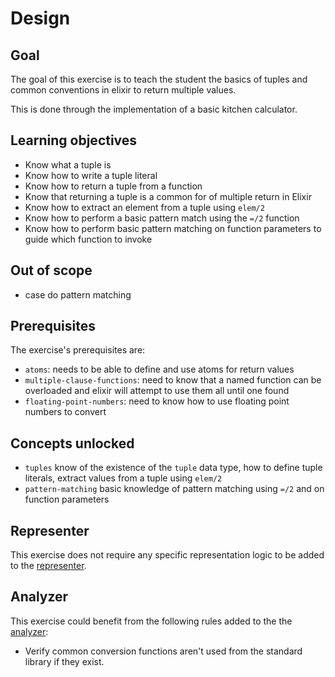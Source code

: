 # Design

## Goal

The goal of this exercise is to teach the student the basics of tuples and common conventions in elixir to return multiple values.

This is done through the implementation of a basic kitchen calculator.

## Learning objectives

- Know what a tuple is
- Know how to write a tuple literal
- Know how to return a tuple from a function
- Know that returning a tuple is a common for of multiple return in Elixir
- Know how to extract an element from a tuple using `elem/2`
- Know how to perform a basic pattern match using the `=/2` function
- Know how to perform basic pattern matching on function parameters to guide which function to invoke

## Out of scope

- case do pattern matching

## Prerequisites

The exercise's prerequisites are:

- `atoms`: needs to be able to define and use atoms for return values
- `multiple-clause-functions`: need to know that a named function can be overloaded and elixir will attempt to use them all until one found
- `floating-point-numbers`: need to know how to use floating point numbers to convert

## Concepts unlocked

- `tuples` know of the existence of the `tuple` data type, how to define tuple literals, extract values from a tuple using `elem/2`
- `pattern-matching` basic knowledge of pattern matching using `=/2` and on function parameters

## Representer

This exercise does not require any specific representation logic to be added to the [representer][representer].

## Analyzer

This exercise could benefit from the following rules added to the the [analyzer][analyzer]:

- Verify common conversion functions aren't used from the standard library if they exist.

[analyzer]: https://github.com/exercism/elixir-analyzer
[representer]: https://github.com/exercism/elixir-representer
